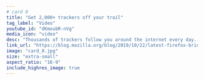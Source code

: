 ```yaml
---
# card 8
title: "Get 2,000+ trackers off your trail"
tag_label: "Video"
youtube_id: "dKmoubR-nVg"
media_icon: "video"
desc: "Thousands of trackers follow you around the internet every day. Firefox blocks them automatically."
link_url: "https://blog.mozilla.org/blog/2019/10/22/latest-firefox-brings-privacy-protections-front-and-center-letting-you-track-the-trackers/?utm_source=www.mozilla.org&utm_medium=referral&utm_campaign=homepage&utm_content=card"
image: "card_8.jpg"
size: "extra-small"
aspect_ratio: "16-9"
include_highres_image: true
---
```

